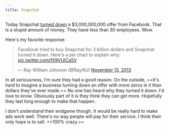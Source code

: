 ```yaml
---
title: Snapchat
---
```


Today Snapchat [turned down](http://www.usatoday.com/story/tech/2013/11/13/report-facebook-offered-snapchat-3-billion/3517929/) a $3,000,000,000 offer from Facebook. That is a stupid amount of money. They have less than 30 employees. Wow.

Here's my favorite response:

<blockquote class="twitter-tweet"><p>Facebook tried to buy Snapchat for 3 billion dollars and Snapchat turned it down. Here&#39;s a pie chart to explain why: <a href="http://t.co/fX9VUICa5V">pic.twitter.com/fX9VUICa5V</a></p>&mdash; Ray William Johnson (@RayWJ) <a href="https://twitter.com/RayWJ/statuses/400707102491947008">November 13, 2013</a></blockquote>
<script async src="//platform.twitter.com/widgets.js" charset="utf-8"></script>

In all seriousness, I'm sure they had a good reason. On the outside, ==it's hard to imagine a business turning down an offer with more zeros in it than dollars they've ever made.== No one has heard why they turned it down. I'd love to know. Obviously part of it is they think they can get more. Hopefully they last long enough to make that happen.

I don't understand their endgame though. It would be really hard to make ads work well. There's no way people will pay for their service. I think their only hope is to sell. ==100% crazy.==
